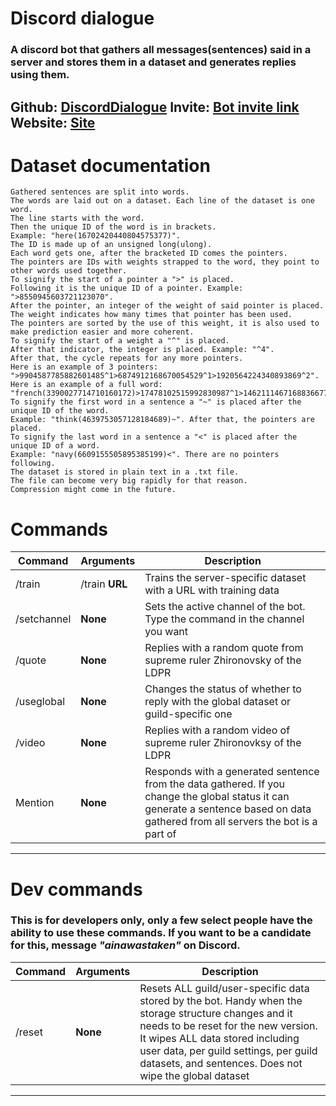 
# Discord dialogue
### A discord bot that gathers all messages(sentences) said in a server and stores them in a dataset and generates replies using them.

## Github: [DiscordDialogue](https://github.com/Ee0Rk/DiscordDialogue) Invite: [Bot invite link](https://discord.com/api/oauth2/authorize?client_id=1124775606157058098&permissions=76800&scope=bot%20applications.commands) Website: [Site](http://datastash-ee0rk.pythonanywhere.com/docs/dialogue)
# Dataset documentation
	Gathered sentences are split into words. 
	The words are laid out on a dataset. Each line of the dataset is one word.
	The line starts with the word. 
	Then the unique ID of the word is in brackets. 
	Example: "here(16702420440804575377)".
	The ID is made up of an unsigned long(ulong). 
	Each word gets one, after the bracketed ID comes the pointers.
	The pointers are IDs with weights strapped to the word, they point to other words used together.
	To signify the start of a pointer a ">" is placed. 
	Following it is the unique ID of a pointer. Example: ">8550945603721123070".
	After the pointer, an integer of the weight of said pointer is placed. 
	The weight indicates how many times that pointer has been used.
	The pointers are sorted by the use of this weight, it is also used to make prediction easier and more coherent.
	To signify the start of a weight a "^" is placed. 
	After that indicator, the integer is placed. Example: "^4".
	After that, the cycle repeats for any more pointers. 
	Here is an example of 3 pointers: ">9904587785882601485^1>6874912168670054529^1>1920564224340893869^2".
	Here is an example of a full word: "french(3390027714710160172)>17478102515992830987^1>14621114671688366770^1>5120379740791764018^1"
	To signify the first word in a sentence a "~" is placed after the unique ID of the word. 
	Example: "think(4639753057128184689)~". After that, the pointers are placed.
	To signify the last word in a sentence a "<" is placed after the unique ID of a word. 
	Example: "navy(6609155505895385199)<". There are no pointers following.
	The dataset is stored in plain text in a .txt file. 
	The file can become very big rapidly for that reason. 
	Compression might come in the future.
# Commands
|Command|Arguments|Description|
|-|-|-
|/train|/train **URL** |Trains the server-specific dataset with a URL with training data
|/setchannel|**None**|Sets the active channel of the bot. Type the command in the channel you want
|/quote|**None**|Replies with a random quote from supreme ruler Zhironovsky of the LDPR
|/useglobal|**None**|Changes the status of whether to reply with the global dataset or guild-specific one
|/video|**None**|Replies with a random video of supreme ruler Zhironovksy of the LDPR
|Mention|**None**|Responds with a generated sentence from the data gathered. If you change the global status it can generate a sentence based on data gathered from all servers the bot is a part of
---
# Dev commands
### This is for developers only, only a few select people have the ability to use these commands. If you want to be a candidate for this, message *"ainawastaken"* on Discord.
|Command|Arguments|Description|
|-|-|-
|/reset|**None**|Resets ALL guild/user-specific data stored by the bot. Handy when the storage structure changes and it needs to be reset for the new version. It wipes ALL data stored including user data, per guild settings, per guild datasets, and sentences. Does not wipe the global dataset
---
